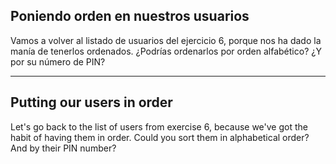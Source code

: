 ## Poniendo orden en nuestros usuarios

Vamos a volver al listado de usuarios del ejercicio 6, porque nos ha dado la manía de tenerlos ordenados. ¿Podrías ordenarlos por orden alfabético? ¿Y por su número de PIN?

---

## Putting our users in order

Let's go back to the list of users from exercise 6, because we've got the habit of having them in order. Could you sort them in alphabetical order? And by their PIN number?
